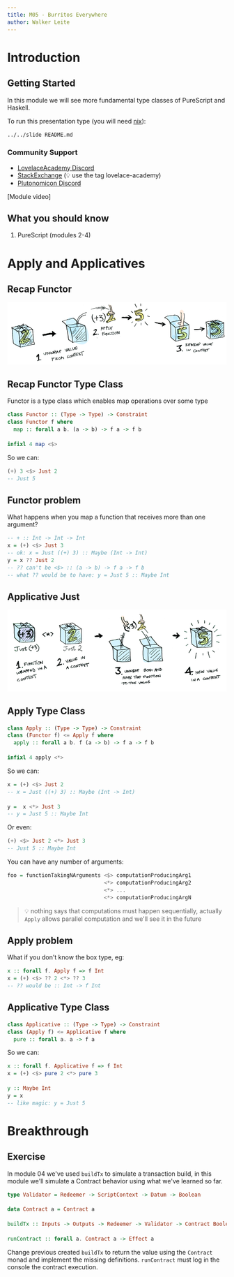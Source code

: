 ```yaml
---
title: M05 - Burritos Everywhere
author: Walker Leite
---
```

# Introduction

## Getting Started

In this module we will see more fundamental type classes of PureScript and Haskell.

To run this presentation type (you will need [nix](https://nixos.org)):

```sh
../../slide README.md
```

### Community Support

- [LovelaceAcademy Discord](https://discord.gg/fWP9eGdfZ8)
- [StackExchange](https://cardano.stackexchange.com/) (:bulb: use the tag lovelace-academy)
- [Plutonomicon Discord](https://discord.gg/gGFdGaUE)

[Module video]

## What you should know

1. PureScript (modules 2-4)

# Apply and Applicatives

## Recap Functor

![fmap_just](images/fmap_just.png)

## Recap Functor Type Class

Functor is a type class which enables map operations over some type

```haskell
class Functor :: (Type -> Type) -> Constraint
class Functor f where
  map :: forall a b. (a -> b) -> f a -> f b

infixl 4 map <$>
```

So we can:

```haskell
(+) 3 <$> Just 2
-- Just 5
```

## Functor problem

What happens when you map a function that receives more than one argument?

```haskell
-- + :: Int -> Int -> Int
x = (+) <$> Just 3
-- ok: x = Just ((+) 3) :: Maybe (Int -> Int)
y = x ?? Just 2
-- ?? can't be <$> :: (a -> b) -> f a -> f b
-- what ?? would be to have: y = Just 5 :: Maybe Int
```

## Applicative Just

![applicative_just](images/applicative_just.png)

## Apply Type Class

```haskell
class Apply :: (Type -> Type) -> Constraint
class (Functor f) <= Apply f where
  apply :: forall a b. f (a -> b) -> f a -> f b

infixl 4 apply <*>
```

So we can:

```haskell
x = (+) <$> Just 2
-- x = Just ((+) 3) :: Maybe (Int -> Int)

y =  x <*> Just 3
-- y = Just 5 :: Maybe Int
```

Or even:

```haskell
(+) <$> Just 2 <*> Just 3
-- Just 5 :: Maybe Int
```

You can have any number of arguments:

```haskell
foo = functionTakingNArguments <$> computationProducingArg1
                               <*> computationProducingArg2
                               <*> ...
                               <*> computationProducingArgN
```

> :bulb: nothing says that computations must happen sequentially, actually `Apply` allows parallel computation and we'll see it in the future

## Apply problem

What if you don't know the box type, eg:

```haskell
x :: forall f. Apply f => f Int
x = (+) <$> ?? 2 <*> ?? 3
-- ?? would be :: Int -> f Int
```

## Applicative Type Class

```haskell
class Applicative :: (Type -> Type) -> Constraint
class (Apply f) <= Applicative f where
  pure :: forall a. a -> f a
```

So we can:


```haskell
x :: forall f. Applicative f => f Int
x = (+) <$> pure 2 <*> pure 3

y :: Maybe Int
y = x
-- like magic: y = Just 5
```

# Breakthrough

## Exercise 

In module 04 we've used `buildTx` to simulate a transaction build, in this module we'll simulate a Contract behavior using what we've learned so far.

```purescript
type Validator = Redeemer -> ScriptContext -> Datum -> Boolean

data Contract a = Contract a

buildTx :: Inputs -> Outputs -> Redeemer -> Validator -> Contract Boolean

runContract :: forall a. Contract a -> Effect a
```

Change previous created `buildTx` to return the value using the `Contract` monad and implement the missing definitions. `runContract` must log in the console the contract execution. 
